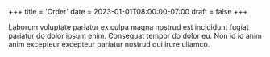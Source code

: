 +++
title = 'Order'
date = 2023-01-01T08:00:00-07:00
draft = false
+++

Laborum voluptate pariatur ex culpa magna nostrud est incididunt fugiat
pariatur do dolor ipsum enim. Consequat tempor do dolor eu. Non id id anim anim
excepteur excepteur pariatur nostrud qui irure ullamco.